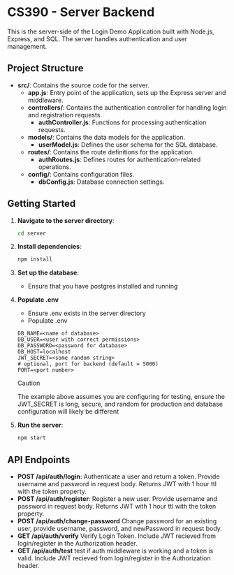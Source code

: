 # CS390 - Server Backend

This is the server-side of the Login Demo Application built with Node.js, Express, and SQL. The server handles authentication and user management.

## Project Structure

- **src/**: Contains the source code for the server.
  - **app.js**: Entry point of the application, sets up the Express server and middleware.
  - **controllers/**: Contains the authentication controller for handling login and registration requests.
    - **authController.js**: Functions for processing authentication requests.
  - **models/**: Contains the data models for the application.
    - **userModel.js**: Defines the user schema for the SQL database.
  - **routes/**: Contains the route definitions for the application.
    - **authRoutes.js**: Defines routes for authentication-related operations.
  - **config/**: Contains configuration files.
    - **dbConfig.js**: Database connection settings.

## Getting Started

1. **Navigate to the server directory**:

   ```bash
   cd server
   ```

2. **Install dependencies**:

   ```bash
   npm install
   ```

3. **Set up the database**:

   - Ensure that you have postgres installed and running

4. **Populate .env**

   - Ensure .env exists in the server directory
   - Populate .env

   ```env
   DB_NAME=<name of database>
   DB_USER=<user with correct permissions>
   DB_PASSWORD=<password for database>
   DB_HOST=localhost
   JWT_SECRET=<some random string>
   # optional, port for backend (default = 5000)
   PORT=<port number>
   ```

   > [!CAUTION]
   > The example above assumes you are configuring for testing, ensure the JWT_SECRET is long, secure, and random for production and database configuration will likely be different

5. **Run the server**:

   ```bash
   npm start
   ```

## API Endpoints

- **POST /api/auth/login**: Authenticate a user and return a token. Provide username and password in request body. Returns JWT with 1 hour ttl with the token property.
- **POST /api/auth/register**: Register a new user. Provide username and password in request body. Returns JWT with 1 hour ttl with the token property.
- **POST /api/auth/change-password** Change password for an existing user, provide username, password, and newPassword in request body.
- **GET /api/auth/verify** Verify Login Token. Include JWT recieved from login/register in the Authorization header.
- **GET /api/auth/test** test if auth middleware is working and a token is valid. Include JWT recieved from login/register in the Authorization header.
